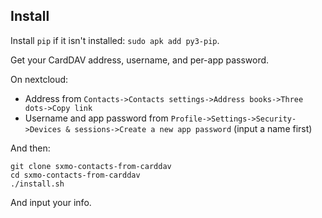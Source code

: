 ## Install

Install `pip` if it isn't installed: `sudo apk add py3-pip`.

Get your CardDAV address, username, and per-app password.

On nextcloud:

- Address from `Contacts->Contacts settings->Address books->Three dots->Copy link`
- Username and app password from `Profile->Settings->Security->Devices & sessions->Create a new app password` (input a name first)

And then:

```commandline
git clone sxmo-contacts-from-carddav
cd sxmo-contacts-from-carddav
./install.sh
```

And input your info.
